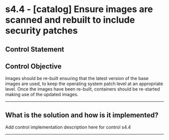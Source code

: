 # s4.4 - \[catalog\] Ensure images are scanned and rebuilt to include security patches

## Control Statement

## Control Objective

Images should be re-built ensuring that the latest version of the base images are used, to keep the operating system patch level at an appropriate level. Once the images have been re-built, containers should be re-started making use of the updated images.

______________________________________________________________________

## What is the solution and how is it implemented?

Add control implementation description here for control s4.4

______________________________________________________________________
